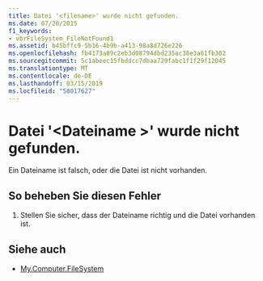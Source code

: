 ```yaml
---
title: Datei '<filename>' wurde nicht gefunden.
ms.date: 07/20/2015
f1_keywords:
- vbrFileSystem_FileNotFound1
ms.assetid: b45bffc9-5b16-4b9b-a413-98a8d726e226
ms.openlocfilehash: fb4173a89c2eb3d08794dbd235ac38e3a61fb302
ms.sourcegitcommit: 5c1abeec15fbddcc7dbaa729fabc1f1f29f12045
ms.translationtype: MT
ms.contentlocale: de-DE
ms.lasthandoff: 03/15/2019
ms.locfileid: "58017627"
---
```

# <a name="file-filename-not-found"></a>Datei '\<Dateiname >' wurde nicht gefunden.
Ein Dateiname ist falsch, oder die Datei ist nicht vorhanden.  
  
## <a name="to-correct-this-error"></a>So beheben Sie diesen Fehler  
  
1.  Stellen Sie sicher, dass der Dateiname richtig und die Datei vorhanden ist.  
  
## <a name="see-also"></a>Siehe auch

- [My.Computer.FileSystem](xref:Microsoft.VisualBasic.FileIO.FileSystem)
